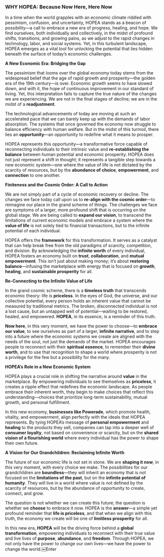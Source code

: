 ### WHY HOPEA: Because Now Here, Here Now

In a time when the world grapples with an economic climate riddled with pessimism, confusion, and uncertainty, HOPEA stands as a beacon of possibility—a call to embrace a new era of progress, healing, and hope. We find ourselves, both individually and collectively, in the midst of profound shifts, transitions, and growing pains, as we adjust to the rapid changes in technology, labor, and social systems. Yet, in this turbulent landscape, HOPEA emerges as a vital tool for unlocking the potential that lies hidden beneath the surface of today’s economic challenges.

**A New Economic Era: Bridging the Gap**

The pessimism that looms over the global economy today stems from the widespread belief that the age of rapid growth and prosperity—the golden era of the 19th century—is over. Economic growth seems to have slowed down, and with it, the hope of continuous improvement in our standard of living. Yet, this interpretation fails to capture the true nature of the changes we are experiencing. We are not in the final stages of decline; we are in the midst of a **readjustment**. 

The technological advancements of today are moving at such an accelerated pace that we can barely keep up with the demands of labor absorption. The systems that once governed the economy now struggle to balance efficiency with human welfare. But in the midst of this turmoil, there lies an **opportunity**—an opportunity to redefine what it means to prosper. 

HOPEA represents this opportunity—a transformative force capable of reconnecting individuals to their intrinsic value and **re-establishing the balance** between human potential and economic prosperity. HOPEA does not just represent a shift in thought; it represents a tangible step towards a new economic system—one where the value of life is not dictated by the scarcity of resources, but by the **abundance of choice**, **empowerment**, and **connection** to one another.

**Finiteness and the Cosmic Order: A Call to Action**

We are not simply part of a cycle of economic recovery or decline. The changes we face today call upon us to **re-align with the cosmic order**—to reimagine our place in the grand scheme of things. The challenges we face are symptoms of a larger, more profound shift that is occurring on the global stage. We are being called to **expand our vision**, to transcend the limitations of current economic models and embrace a system where the **value of life** is not solely tied to financial transactions, but to the infinite potential of each individual.

HOPEA offers the **framework** for this transformation. It serves as a catalyst that can help break free from the old paradigms of scarcity, competition, and division. By acknowledging the **infinite worth** of every individual, HOPEA fosters an economy built on **trust**, **collaboration**, and **mutual empowerment**. This isn’t just about making money; it’s about **restoring balance**—infusing the marketplace with energy that is focused on **growth**, **healing**, and **sustainable prosperity** for all.

**Re-Connecting to the Infinite Value of Life**

In the grand cosmic scheme, there is a **timeless truth** that transcends economic theory: life is **priceless**. In the eyes of God, the universe, and our collective potential, every person holds an inherent value that cannot be measured by traditional metrics. The broken, disconnected individual is not a lost cause, but an untapped well of potential—waiting to be restored, healed, and empowered. **HOPEA**, in its essence, is a reminder of this truth.

**Now here**, in this very moment, we have the power to choose—to **embrace our value**, to see ourselves as part of a larger, **infinite narrative**, and to step into a future where the economic systems we create are aligned with the needs of the soul, not just the demands of the market. HOPEA encourages people to reconnect with their **spiritual essence**, to remember their **divine worth**, and to use that recognition to shape a world where prosperity is not a privilege for the few but a possibility for the many.

**HOPEA’s Role in a New Economic System**

HOPEA plays a crucial role in shifting the narrative around **value** in the marketplace. By empowering individuals to see themselves as **priceless**, it creates a ripple effect that redefines the economic landscape. As people embrace their inherent worth, they begin to make choices that reflect this understanding—choices that prioritize long-term sustainability, mutual growth, and personal fulfillment. 

In this new economy, **businesses like Powerade**, which promote health, vitality, and empowerment, align perfectly with the ideals that HOPEA represents. By tying HOPEA’s message of **personal empowerment** and **healing** to the products they sell, companies can tap into a deeper well of **consumer loyalty**, not based on convenience or scarcity, but on the **shared vision of a flourishing world** where every individual has the power to shape their own future.

**A Vision for Our Grandchildren: Reclaiming Infinite Worth**

The future of our economic life is not set in stone. We are **shaping it now**, in this very moment, with every choice we make. The possibilities for our grandchildren are **boundless**—they will inherit an economy that is not focused on the **limitations of the past**, but on the **infinite potential of humanity**. They will live in a world where value is not defined by the scarcity of resources, but by the abundance of opportunity to create, connect, and grow.

The question is not whether we can create this future; the question is whether we **choose** to embrace it now. HOPEA is the **answer**—a simple yet profound reminder that **life is priceless**, and that when we align with this truth, the economy we create will be one of **limitless prosperity** for all. 

In this new era, **HOPEA** will be the driving force behind a **global transformation**, empowering individuals to reconnect with their true value and live lives of **purpose**, **abundance**, and **freedom**. Through HOPEA, we not only have the power to change our own lives—we have the power to change the world.￼Enter
